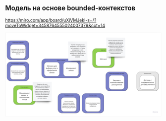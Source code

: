 ## Модель на основе bounded-контекстов

https://miro.com/app/board/uXjVMJekl-s=/?moveToWidget=3458764555024007379&cot=14

![Модель](./resources/ddd-bounded-contexts.jpg)
